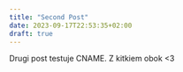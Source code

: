 ```yaml
---
title: "Second Post"
date: 2023-09-17T22:53:35+02:00
draft: true
---
```


Drugi post testuje CNAME. Z kitkiem obok <3
